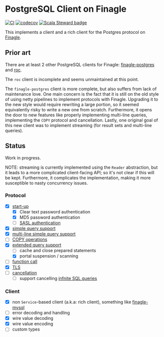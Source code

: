# PostgreSQL Client on Finagle

[![CI](https://github.com/plaflamme/finagle-postgresql/workflows/CI/badge.svg)](https://github.com/plaflamme/finagle-postgresql/actions)
[![codecov](https://codecov.io/gh/plaflamme/finagle-postgresql/branch/master/graph/badge.svg?token=TDHKM1J9TY)](https://codecov.io/gh/plaflamme/finagle-postgresql)
[![Scala Steward badge](https://img.shields.io/badge/Scala_Steward-helping-blue.svg?style=flat&logo=data:image/png;base64,iVBORw0KGgoAAAANSUhEUgAAAA4AAAAQCAMAAAARSr4IAAAAVFBMVEUAAACHjojlOy5NWlrKzcYRKjGFjIbp293YycuLa3pYY2LSqql4f3pCUFTgSjNodYRmcXUsPD/NTTbjRS+2jomhgnzNc223cGvZS0HaSD0XLjbaSjElhIr+AAAAAXRSTlMAQObYZgAAAHlJREFUCNdNyosOwyAIhWHAQS1Vt7a77/3fcxxdmv0xwmckutAR1nkm4ggbyEcg/wWmlGLDAA3oL50xi6fk5ffZ3E2E3QfZDCcCN2YtbEWZt+Drc6u6rlqv7Uk0LdKqqr5rk2UCRXOk0vmQKGfc94nOJyQjouF9H/wCc9gECEYfONoAAAAASUVORK5CYII=)](https://scala-steward.org)

This implements a client and a rich client for the Postgres protocol on [Finagle](https://github.com/twitter/finagle).

## Prior art

There are at least 2 other PostgreSQL clients for Finagle: [finagle-postgres](https://github.com/finagle/finagle-postgres)
and [roc](https://github.com/finagle/roc).

The `roc` client is incomplete and seems unmaintained at this point.

The `finagle-postgres` client is more complete, but also suffers from lack of maintenance love.
One main concern is the fact that it is still on the old style of using netty pipelines to implement protocols with Finagle.
Upgrading it to the new style would require rewriting a large portion, so it seemed equivalently risky to write a new one from scratch.
Furthermore, it opens the door to new features like properly implementing multi-line queries, implementing the `COPY` protocol and cancellation.
Lastly, one original goal of this new client was to implement streaming (for result sets and multi-line queries).

## Status

Work in progress.

NOTE: streaming is currently implemented using the `Reader` abstraction, but it leads to a more complicated client-facing API;
so it's not clear if this will be kept. Furthermore, it complicates the implementation, making it more susceptible to
nasty concurrency issues.

### Protocol

- [x] [start-up](https://www.postgresql.org/docs/current/protocol-flow.html#id-1.10.5.7.3)
    - [x] Clear text password authentication
    - [x] MD5 password authentication
    - [ ] [SASL authentication](https://www.postgresql.org/docs/current/sasl-authentication.html)
- [x] [simple query support](https://www.postgresql.org/docs/current/protocol-flow.html#id-1.10.5.7.4)
- [x] [multi-line simple query support](https://www.postgresql.org/docs/current/protocol-flow.html#PROTOCOL-FLOW-MULTI-STATEMENT)
- [ ] [COPY operations](https://www.postgresql.org/docs/current/protocol-flow.html#PROTOCOL-COPY)
- [x] [extended query support](https://www.postgresql.org/docs/current/protocol-flow.html#PROTOCOL-FLOW-EXT-QUERY)
    - [ ] cache and close prepared statements
    - [x] portal suspension / scanning
- [ ] [function call](https://www.postgresql.org/docs/current/protocol-flow.html#id-1.10.5.7.6)
- [x] [TLS](https://www.postgresql.org/docs/current/protocol-flow.html#id-1.10.5.7.11)
- [ ] [cancellation](https://www.postgresql.org/docs/current/protocol-flow.html#id-1.10.5.7.9)
    - [ ] support cancelling [infnite SQL queries](https://www.quora.com/Is-it-possible-to-write-an-SQL-query-that-runs-infinitely)

### Client

- [x] non `Service`-based client (a.k.a: rich client), something like [finagle-mysql](https://github.com/twitter/finagle/blob/develop/finagle-mysql/src/main/scala/com/twitter/finagle/mysql/Client.scala#L66)
- [ ] error decoding and handling
- [x] wire value decoding
- [x] wire value encoding
- [ ] custom types
